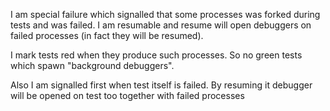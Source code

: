 I am special failure which signalled that some processes was forked during tests and was failed.
I am resumable and resume will open debuggers on failed processes (in fact they will be resumed).

I mark tests red when they produce such processes. So no green tests which spawn "background debuggers".

Also I am signalled first when test itself is failed. By resuming it debugger will be opened on test too together with failed processes 